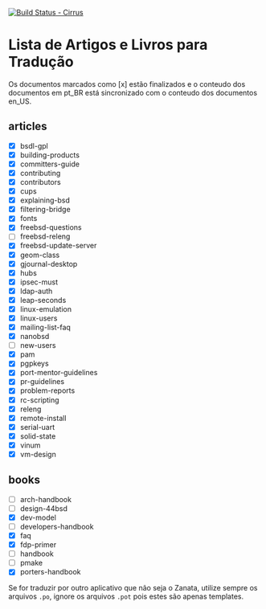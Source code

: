 [![Build Status - Cirrus](https://api.cirrus-ci.com/github/doc-br/zanata.svg)](https://cirrus-ci.com/github/doc-br/zanata/master)

# Lista de Artigos e Livros para Tradução

Os documentos marcados como [x] estão finalizados e o conteudo dos documentos em pt_BR está sincronizado com o conteudo dos documentos en_US.

## articles

- [x] bsdl-gpl 
- [x] building-products
- [x] committers-guide
- [x] contributing
- [x] contributors
- [x] cups
- [x] explaining-bsd
- [x] filtering-bridge
- [x] fonts
- [x] freebsd-questions
- [ ] freebsd-releng
- [x] freebsd-update-server
- [x] geom-class 
- [x] gjournal-desktop
- [x] hubs
- [x] ipsec-must
- [x] ldap-auth 
- [x] leap-seconds
- [x] linux-emulation
- [x] linux-users
- [x] mailing-list-faq 
- [x] nanobsd
- [ ] new-users
- [x] pam
- [x] pgpkeys 
- [x] port-mentor-guidelines
- [x] pr-guidelines
- [x] problem-reports
- [x] rc-scripting
- [x] releng
- [x] remote-install
- [x] serial-uart
- [x] solid-state
- [x] vinum
- [x] vm-design

## books

- [ ] arch-handbook
- [ ] design-44bsd
- [x] dev-model
- [ ] developers-handbook
- [x] faq
- [x] fdp-primer
- [ ] handbook
- [ ] pmake
- [x] porters-handbook

Se for traduzir por outro aplicativo que não seja o Zanata, utilize sempre os
arquivos `.po`, ignore os arquivos `.pot` pois estes são apenas templates.

